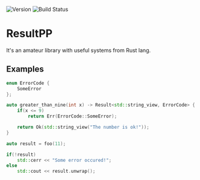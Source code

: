 ![Version](https://img.shields.io/badge/version-eternal_early_access-blue.svg)
![Build Status](https://img.shields.io/badge/build-passing-green.svg)

# ResultPP
It's an amateur library with useful systems from Rust lang.

## Examples

```cpp
enum ErrorCode {
    SomeError
};

auto greater_than_nine(int x) -> Result<std::string_view, ErrorCode> {
    if(x <= 9)
        return Err(ErrorCode::SomeError);

    return Ok(std::string_view("The number is ok!"));
}

auto result = foo(11);

if(!result)
    std::cerr << "Some error occured!";
else
    std::cout << result.unwrap();
```
